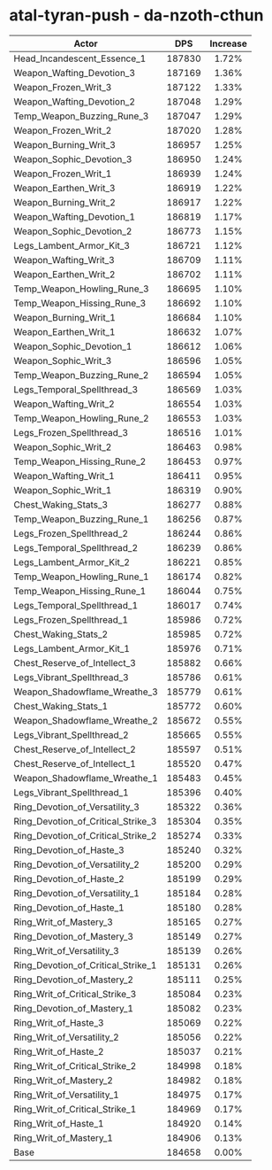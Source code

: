 # atal-tyran-push - da-nzoth-cthun
| Actor | DPS | Increase |
|---|:---:|:---:|
|Head_Incandescent_Essence_1|187830|1.72%|
|Weapon_Wafting_Devotion_3|187169|1.36%|
|Weapon_Frozen_Writ_3|187122|1.33%|
|Weapon_Wafting_Devotion_2|187048|1.29%|
|Temp_Weapon_Buzzing_Rune_3|187047|1.29%|
|Weapon_Frozen_Writ_2|187020|1.28%|
|Weapon_Burning_Writ_3|186957|1.25%|
|Weapon_Sophic_Devotion_3|186950|1.24%|
|Weapon_Frozen_Writ_1|186939|1.24%|
|Weapon_Earthen_Writ_3|186919|1.22%|
|Weapon_Burning_Writ_2|186917|1.22%|
|Weapon_Wafting_Devotion_1|186819|1.17%|
|Weapon_Sophic_Devotion_2|186773|1.15%|
|Legs_Lambent_Armor_Kit_3|186721|1.12%|
|Weapon_Wafting_Writ_3|186709|1.11%|
|Weapon_Earthen_Writ_2|186702|1.11%|
|Temp_Weapon_Howling_Rune_3|186695|1.10%|
|Temp_Weapon_Hissing_Rune_3|186692|1.10%|
|Weapon_Burning_Writ_1|186684|1.10%|
|Weapon_Earthen_Writ_1|186632|1.07%|
|Weapon_Sophic_Devotion_1|186612|1.06%|
|Weapon_Sophic_Writ_3|186596|1.05%|
|Temp_Weapon_Buzzing_Rune_2|186594|1.05%|
|Legs_Temporal_Spellthread_3|186569|1.03%|
|Weapon_Wafting_Writ_2|186554|1.03%|
|Temp_Weapon_Howling_Rune_2|186553|1.03%|
|Legs_Frozen_Spellthread_3|186516|1.01%|
|Weapon_Sophic_Writ_2|186463|0.98%|
|Temp_Weapon_Hissing_Rune_2|186453|0.97%|
|Weapon_Wafting_Writ_1|186411|0.95%|
|Weapon_Sophic_Writ_1|186319|0.90%|
|Chest_Waking_Stats_3|186277|0.88%|
|Temp_Weapon_Buzzing_Rune_1|186256|0.87%|
|Legs_Frozen_Spellthread_2|186244|0.86%|
|Legs_Temporal_Spellthread_2|186239|0.86%|
|Legs_Lambent_Armor_Kit_2|186221|0.85%|
|Temp_Weapon_Howling_Rune_1|186174|0.82%|
|Temp_Weapon_Hissing_Rune_1|186044|0.75%|
|Legs_Temporal_Spellthread_1|186017|0.74%|
|Legs_Frozen_Spellthread_1|185986|0.72%|
|Chest_Waking_Stats_2|185985|0.72%|
|Legs_Lambent_Armor_Kit_1|185976|0.71%|
|Chest_Reserve_of_Intellect_3|185882|0.66%|
|Legs_Vibrant_Spellthread_3|185786|0.61%|
|Weapon_Shadowflame_Wreathe_3|185779|0.61%|
|Chest_Waking_Stats_1|185772|0.60%|
|Weapon_Shadowflame_Wreathe_2|185672|0.55%|
|Legs_Vibrant_Spellthread_2|185665|0.55%|
|Chest_Reserve_of_Intellect_2|185597|0.51%|
|Chest_Reserve_of_Intellect_1|185520|0.47%|
|Weapon_Shadowflame_Wreathe_1|185483|0.45%|
|Legs_Vibrant_Spellthread_1|185396|0.40%|
|Ring_Devotion_of_Versatility_3|185322|0.36%|
|Ring_Devotion_of_Critical_Strike_3|185304|0.35%|
|Ring_Devotion_of_Critical_Strike_2|185274|0.33%|
|Ring_Devotion_of_Haste_3|185240|0.32%|
|Ring_Devotion_of_Versatility_2|185200|0.29%|
|Ring_Devotion_of_Haste_2|185199|0.29%|
|Ring_Devotion_of_Versatility_1|185184|0.28%|
|Ring_Devotion_of_Haste_1|185180|0.28%|
|Ring_Writ_of_Mastery_3|185165|0.27%|
|Ring_Devotion_of_Mastery_3|185149|0.27%|
|Ring_Writ_of_Versatility_3|185139|0.26%|
|Ring_Devotion_of_Critical_Strike_1|185131|0.26%|
|Ring_Devotion_of_Mastery_2|185111|0.25%|
|Ring_Writ_of_Critical_Strike_3|185084|0.23%|
|Ring_Devotion_of_Mastery_1|185082|0.23%|
|Ring_Writ_of_Haste_3|185069|0.22%|
|Ring_Writ_of_Versatility_2|185056|0.22%|
|Ring_Writ_of_Haste_2|185037|0.21%|
|Ring_Writ_of_Critical_Strike_2|184998|0.18%|
|Ring_Writ_of_Mastery_2|184982|0.18%|
|Ring_Writ_of_Versatility_1|184975|0.17%|
|Ring_Writ_of_Critical_Strike_1|184969|0.17%|
|Ring_Writ_of_Haste_1|184920|0.14%|
|Ring_Writ_of_Mastery_1|184906|0.13%|
|Base|184658|0.00%|
